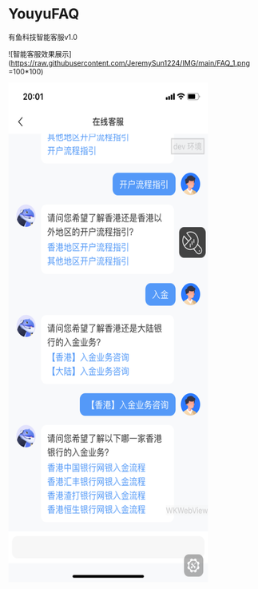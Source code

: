 # YouyuFAQ
有鱼科技智能客服v1.0

![智能客服效果展示](https://raw.githubusercontent.com/JeremySun1224/IMG/main/FAQ_1.png =100*100)

<img src="https://raw.githubusercontent.com/JeremySun1224/IMG/main/FAQ_1.png" width = "400" height = "1000" alt="智能客服效果展示" align=center />
